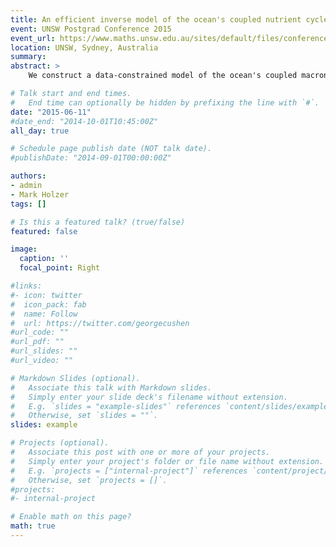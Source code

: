 ```yaml
---
title: An efficient inverse model of the ocean's coupled nutrient cycles
event: UNSW Postgrad Conference 2015
event_url: https://www.maths.unsw.edu.au/sites/default/files/conferencebooklet15.pdf
location: UNSW, Sydney, Australia
summary:
abstract: >
    We construct a data-constrained model of the ocean's coupled macronutrient and micronutrient cycles. The model focuses initially on phosphate and dissolved iron. The nutrient cycling is embedded in a data-assimilated steady ocean circulation. Biological nutrient uptake is parameterized in terms of nutrient and physical limitations on plankton growth, without the need of tracers for the concentration of phytoplankton. The uptake parameterization is formulated using a novel, versatile functional form that is able to capture different plankton classes, both in terms of size and species. A matrix formulation of the discretized partial differential equations allows for very efficient solutions and facilitates the objective optimization of key model parameters by minimizing the mismatch with the observed global nutrient climatology. This approach matches observed phosphate and iron concentration with RMS errors of less than 10%. In the near future, the model will allow us to quantify the timescales and pathways with which perturbations in the iron supply are communicated throughout the world ocean's ecosystem. Including the ocean's silicon cycle will elucidate the role of diatoms in the biological pump and the sensitivity of elemental ratios to iron perturbations.

# Talk start and end times.
#   End time can optionally be hidden by prefixing the line with `#`.
date: "2015-06-11"
#date_end: "2014-10-01T10:45:00Z"
all_day: true

# Schedule page publish date (NOT talk date).
#publishDate: "2014-09-01T00:00:00Z"

authors:
- admin
- Mark Holzer
tags: []

# Is this a featured talk? (true/false)
featured: false

image:
  caption: ''
  focal_point: Right

#links:
#- icon: twitter
#  icon_pack: fab
#  name: Follow
#  url: https://twitter.com/georgecushen
#url_code: ""
#url_pdf: ""
#url_slides: ""
#url_video: ""

# Markdown Slides (optional).
#   Associate this talk with Markdown slides.
#   Simply enter your slide deck's filename without extension.
#   E.g. `slides = "example-slides"` references `content/slides/example-slides.md`.
#   Otherwise, set `slides = ""`.
slides: example

# Projects (optional).
#   Associate this post with one or more of your projects.
#   Simply enter your project's folder or file name without extension.
#   E.g. `projects = ["internal-project"]` references `content/project/deep-learning/index.md`.
#   Otherwise, set `projects = []`.
#projects:
#- internal-project

# Enable math on this page?
math: true
---
```


